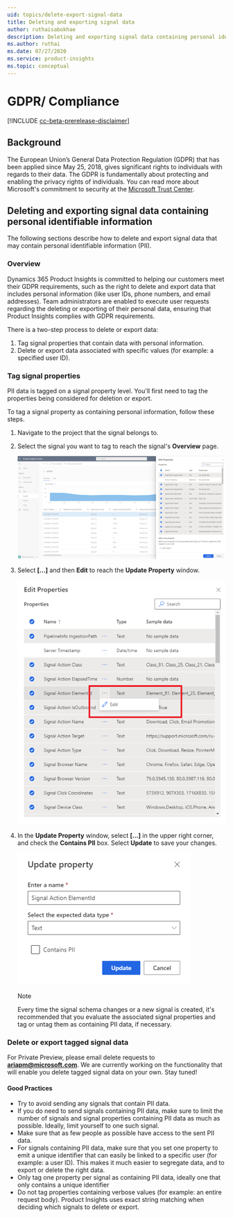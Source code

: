```yaml
---
uid: topics/delete-export-signal-data
title: Deleting and exporting signal data 
author: ruthaisabokhae
description: Deleting and exporting signal data containing personal identifiable information
ms.author: ruthai
ms.date: 07/27/2020
ms.service: product-insights
ms.topic: conceptual
---
```


# GDPR/ Compliance

[!INCLUDE [cc-beta-prerelease-disclaimer]( includes/cc-beta-prerelease-disclaimer.md)]

## Background

The European Union’s General Data Protection Regulation (GDPR) that has been applied since May 25, 2018, gives significant rights to individuals with regards to their data. The GDPR is fundamentally about protecting and enabling the privacy rights of individuals. You can read more about Microsoft's commitment to security at the [Microsoft Trust Center](https://www.microsoft.com/trust-center).

## Deleting and exporting signal data containing personal identifiable information

The following sections describe how to delete and export signal data that may contain personal identifiable information (PII).

### Overview

Dynamics 365 Product Insights is committed to helping our customers meet their GDPR requirements, such as the right to delete and export data that includes personal information (like user IDs, phone numbers, and email addresses). Team administrators are enabled to execute user requests regarding the deleting or exporting of their personal data, ensuring that Product Insights complies with GDPR requirements.

There is a two-step process to delete or export data:

1. Tag signal properties that contain data with personal information.
2. Delete or export data associated with specific values (for example: a specified user ID).

### Tag signal properties

PII data is tagged on a signal property level. You'll first need to tag the properties being considered for deletion or export.

To tag a signal property as containing personal information, follow these steps.

1. Navigate to the project that the signal belongs to.
  
1. Select the signal you want to tag to reach the signal's **Overview** page.

   ![Select signal](media/SignalsOverview.png)
     
1. Select **[...]** and then **Edit** to reach the **Update Property** window.

   ![Edit signal](media/EditSignal.png)

1. In the **Update Property** window, select **[...]** in the upper right corner, and check the **Contains PII** box. Select **Update** to save your changes.

   ![Save your changes](media/UpdateSignal.png)

   > [!NOTE]
   > Every time the signal schema changes or a new signal is created, it's recommended that you evaluate the associated signal properties and tag or untag them as containing PII data, if necessary.

### Delete or export tagged signal data

For Private Preview, please email delete requests to **ariapm@microsoft.com**. We are currently working on the functionality that will enable you delete tagged signal data on your own. Stay tuned!

#### Good Practices

* Try to avoid sending any signals that contain PII data.
* If you do need to send signals containing PII data, make sure to limit the number of signals and signal properties containing PII data as much as possible. Ideally, limit yourself to one such signal.
* Make sure that as few people as possible have access to the sent PII data.
* For signals containing PII data, make sure that you set one property to emit a unique identifier that can easily be linked to a specific user (for example: a user ID). This makes it much easier to segregate data, and to export or delete the right data.
* Only tag one property per signal as containing PII data, ideally one that only contains a unique identifier
* Do not tag properties containing verbose values (for example: an entire request body). Product Insights uses exact string matching when deciding which signals to delete or export.
